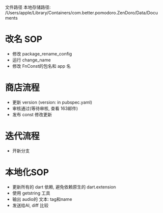 文件路径
本地存储路径: /Users/apple/Library/Containers/com.better.pomodoro.ZenDoro/Data/Documents

# 改名 SOP

- 修改 package_rename_config
- 运行 change_name
- 修改 FnConst的包名和 app 名

# 商店流程

- 更新 version (version: in pubspec.yaml)
- 审核通过(等待审核, 查看 163邮件)
- 发布 const 修改更新

# 迭代流程

- 开新分支

# 本地化SOP

- 更新所有的 dart 依赖, 避免依赖原生的 dart.extension
- 使用 getstring 工具
- 输出 audio的 文本: tag和name
- 发送给AI, diff 比较